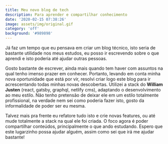 ```yaml
---
title: Meu novo blog de tech
description: Para aprender e compartilhar conhecimento
date: '2020-02-15 07:38:26'
image: assets/img/original.gif
category: 'off'
background: '#989898'
---
```

Já faz um tempo que eu pensava em criar um blog técnico, isto seria de bastante utilidade nos meus estudos, eu posso ir escrevendo sobre o que aprendi e isto poderia até ajudar outras pessoas.

Gosto bastante de escrever, ainda mais quando tem haver com assuntos na qual tenho imenso prazer em conhecer. Portanto, levando em conta minha nova oportunidade que está por vir, resolvi criar logo este blog para ir acrescentando todas minhas novas descobertas. Utilizei a stack do **William Justen** (react, gatsby, graphql, netlify cms), adaptando o desenvolvimento ao meu estilo. Não tenho pretensão de deixar ele em um estilo totalmente profissional, na verdade nem sei como poderia fazer isto, gosto da informalidade de poder ser eu mesma.

Talvez mais pra frente eu refatore tudo isto e crie novas features, ou até mude totalmente a stack na qual ele foi criada. O foco agora é poder compartilhar conteúdos, principalmente o que ando estudando. Espero que este lugarzinho possa ajudar alguém, assim como sei que irá me ajudar bastante!
